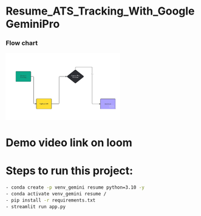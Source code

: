 # Resume_ATS_Tracking_With_GoogleGeminiPro


<!-- ![](https://github.com/AIWalaBro/GenAI_Projects/blob/main/Resume_ATS_Tracking_With_GoogleGeminiPro/resume%20ats%20working_page-0001.jpg) -->

### Flow chart
<p align="left">
  <img src="https://github.com/AIWalaBro/GenAI_Projects/blob/main/Resume_ATS_Tracking_With_GoogleGeminiPro/resume%20ats%20working_page-0001.jpg" width=60% height=50%>
</p>


# Demo video link on loom

# Steps to run this project:
```bash
- conda create -p venv_gemini resume python=3.10 -y
- conda activate venv_gemini resume /
- pip install -r requirements.txt
- streamlit run app.py
```
